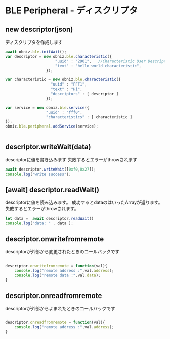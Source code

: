 # BLE Peripheral - ディスクリプタ


## new descriptor(json)

ディスクリプタを作成します


```Javascript
await obniz.ble.initWait(); 
var descriptor = new obniz.ble.characteristic({
                      "uuid" : "2901",   //Characteristic User Description
                      "text" : "hello world characteristic",
                  });

var characteristic = new obniz.ble.characteristic({
                    "uuid" : "FFF1",
                    "text" : "Hi",
                    "descriptors" : [ descriptor ]
                  });

var service = new obniz.ble.service({
                  "uuid" : "fff0",
                  "characteristics" : [ characteristic ]
});
obniz.ble.peripheral.addService(service); 
   
```

<!--
## descriptor.write(data)
descriptorに値を書き込みます

## descriptor.onwrite(data)
descriptor.witeのコールバックです



```Javascript 

descriptor.write([0xf0,0x27]);
descriptor.onwrite = function(val){
    console.log("write :",val.result);
}


```
-->


## descriptor.writeWait(data)
descriptorに値を書き込みます
失敗するとエラーがthrowされます

```Javascript 
await descriptor.writeWait([0xf0,0x27]);
console.log("write success");

```
<!--

## descriptor.read(data)
descriptorの値を読み込みます

## descriptor.onread(data)
descriptor.readのコールバックです


```Javascript 

descriptor.read();
descriptor.onread = function(val){
    console.log("read data :",val.data);
}


```
-->

## \[await] descriptor.readWait()
descriptorに値を読み込みます。
成功するとdataのはいったArrayが返ります。
失敗するとエラーがthrowされます。

```Javascript 
let data =  await descriptor.readWait()
console.log("data: " , data );


```

## descriptor.onwritefromremote
descriptorが外部から変更されたときのコールバックです


```Javascript 

descriptor.onwritefromremote = function(val){
    console.log("remote address :",val.address);
    console.log("remote data :",val.data);
}

```

## descriptor.onreadfromremote
descriptorが外部からよまれたときのコールバックです

```Javascript 

descriptor.onreadfromremote = function(val){
    console.log("remote address :",val.address);	
}

```



